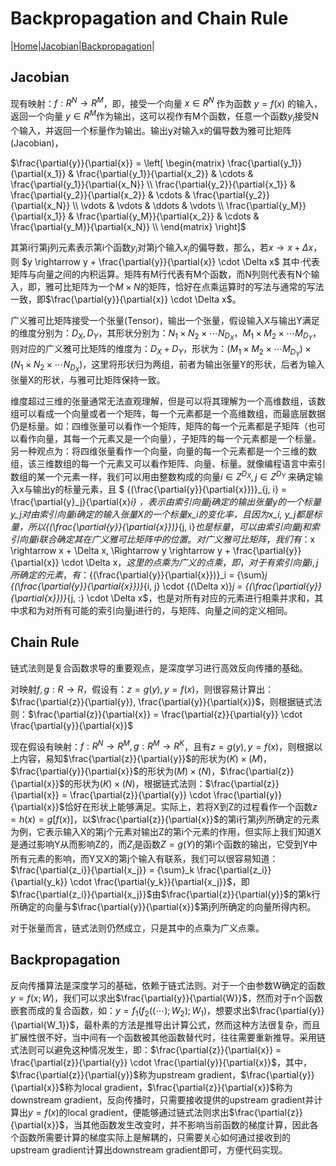 <script type="text/x-mathjax-config">
    MathJax.Hub.Config({
      tex2jax: {
        skipTags: ['script', 'noscript', 'style', 'textarea', 'pre'],
        inlineMath: [['$','$']]
      }
    });
  </script>
  <script src="https://cdn.mathjax.org/mathjax/latest/MathJax.js?config=TeX-AMS-MML_HTMLorMML" type="text/javascript"></script> 

# Backpropagation and Chain Rule

|[Home](https://yiqunchen1999.github.io/DeepLearning)|[Jacobian](#Jacobian)|[Backpropagation](#Backpropagation)|

## Jacobian

现有映射：$f: R^N \rightarrow R^M$，即，接受一个向量 $x \in R^N$ 作为函数 $y = f(x)$ 的输入，返回一个向量 $y \in R^M$作为输出，这可以视作有M个函数，任意一个函数$y_i$接受N个输入，并返回一个标量作为输出。输出y对输入x的偏导数为雅可比矩阵(Jacobian)，

$\frac{\partial{y}}{\partial{x}} = \left[ \begin{matrix} \frac{\partial{y_1}}{\partial{x_1}} & \frac{\partial{y_1}}{\partial{x_2}} & \cdots & \frac{\partial{y_1}}{\partial{x_N}} \\ \frac{\partial{y_2}}{\partial{x_1}} & \frac{\partial{y_2}}{\partial{x_2}} & \cdots & \frac{\partial{y_2}}{\partial{x_N}} \\ \vdots & \vdots & \ddots & \vdots \\ \frac{\partial{y_M}}{\partial{x_1}} & \frac{\partial{y_M}}{\partial{x_2}} & \cdots & \frac{\partial{y_M}}{\partial{x_N}} \\  \end{matrix} \right]$

其第i行第j列元素表示第i个函数$y_i$对第j个输入$x_j$的偏导数，那么，若$x \rightarrow x + \Delta x$，则 $y \rightarrow y + \frac{\partial{y}}{\partial{x}} \cdot \Delta x$ 其中$\cdot$代表矩阵与向量之间的内积运算。矩阵有M行代表有M个函数，而N列则代表有N个输入，即，雅可比矩阵为一个$M \times N$的矩阵，恰好在点乘运算时的写法与通常的写法一致，即$\frac{\partial{y}}{\partial{x}} \cdot \Delta x$。

广义雅可比矩阵接受一个张量(Tensor)，输出一个张量，假设输入X与输出Y满足的维度分别为：$D_X, D_Y$，其形状分别为：$N_1 \times N_2 \times \cdots N_{D_X}， M_1 \times M_2 \times \cdots M_{D_Y}$，则对应的广义雅可比矩阵的维度为：$D_X + D_Y$，形状为：$(M_1 \times M_2 \times \cdots M_{D_Y}) \times (N_1 \times N_2 \times \cdots N_{D_X})$，这里将形状归为两组，前者为输出张量Y的形状，后者为输入张量X的形状，与雅可比矩阵保持一致。

维度超过三维的张量通常无法直观理解，但是可以将其理解为一个高维数组，该数组可以看成一个向量或者一个矩阵，每一个元素都是一个高维数组，而最底层数据仍是标量。如：四维张量可以看作一个矩阵，矩阵的每一个元素都是子矩阵（也可以看作向量，其每一个元素又是一个向量），子矩阵的每一个元素都是一个标量。另一种观点为：将四维张量看作一个向量，向量的每一个元素都是一个三维的数组，该三维数组的每一个元素又可以看作矩阵、向量、标量。就像编程语言中索引数组的某一个元素一样，我们可以用由整数构成的向量$i \in Z^{D_X}, j \in Z^{D_Y}$ 来确定输入x与输出y的标量元素，且 $ {(\frac{\partial{y}}{\partial{x}})}_{j, i} = \frac{\partial{y}_j}{\partial{x}_i} $，表示由索引向量j确定的输出张量y的一个标量$y_j$对由索引向量i确定的输入张量X的一个标量$x_i$的变化率，且因为$x_i, y_j$都是标量，所以${(\frac{\partial{y}}{\partial{x}})}_{j, i}$也是标量，可以由索引向量j和索引向量i联合确定其在广义雅可比矩阵中的位置。对广义雅可比矩阵，我们有：$x \rightarrow x + \Delta x, \Rightarrow y \rightarrow y + \frac{\partial{y}}{\partial{x}} \cdot \Delta x$，这里的点乘为广义的点乘，即，对于有索引向量i, j所确定的元素，有：${(\frac{\partial{y}}{\partial{x}})}_i = {\sum}_j {(\frac{\partial{y}}{\partial{x}})}_{i, j} \cdot {(\Delta x)}_j = {(\frac{\partial{y}}{\partial{x}})}_{j, :} \cdot \Delta x$，也是对所有对应的元素进行相乘并求和，其中求和为对所有可能的索引向量j进行的，与矩阵、向量之间的定义相同。

## Chain Rule

链式法则是复合函数求导的重要观点，是深度学习进行高效反向传播的基础。

对映射$f, g: R \rightarrow R$，假设有：$z = g(y), y = f(x)$，则很容易计算出：$\frac{\partial{z}}{\partial{y}}, \frac{\partial{y}}{\partial{x}}$，则根据链式法则：$\frac{\partial{z}}{\partial{x}} = \frac{\partial{z}}{\partial{y}} \cdot \frac{\partial{y}}{\partial{x}}$

现在假设有映射：$f: R^N \rightarrow R^M, g: R^M \rightarrow R^K$，且有$z = g(y), y = f(x)$，则根据以上内容，易知$\frac{\partial{z}}{\partial{y}}$的形状为$(K) \times (M)$，$\frac{\partial{y}}{\partial{x}}$的形状为$(M) \times (N)$，$\frac{\partial{z}}{\partial{x}}$的形状为$(K) \times (N)$，根据链式法则：$\frac{\partial{z}}{\partial{x}} = \frac{\partial{z}}{\partial{y}} \cdot \frac{\partial{y}}{\partial{x}}$恰好在形状上能够满足。实际上，若将X到Z的过程看作一个函数$z = h(x) = g[f(x)]$，以$\frac{\partial{z}}{\partial{x}}$的第i行第j列所确定的元素为例，它表示输入X的第j个元素对输出Z的第i个元素的作用，但实际上我们知道X是通过影响Y从而影响Z的，而$Z_i$是函数$Z = g(Y)$的第i个函数的输出，它受到Y中所有元素的影响，而Y又X的第j个输入有联系，我们可以很容易知道：$\frac{\partial{z_i}}{\partial{x_j}} = {\sum}_k \frac{\partial{z_i}}{\partial{y_k}} \cdot \frac{\partial{y_k}}{\partial{x_j}}$，即$\frac{\partial{z_i}}{\partial{x_j}}$由$\frac{\partial{z}}{\partial{y}}$的第k行所确定的向量与$\frac{\partial{y}}{\partial{x}}$第j列所确定的向量所得内积。

对于张量而言，链式法则仍然成立，只是其中的点乘为广义点乘。

## Backpropagation

反向传播算法是深度学习的基础，依赖于链式法则。对于一个由参数W确定的函数$y = f(x; W)$，我们可以求出$\frac{\partial{y}}{\partial{W}}$，然而对于n个函数嵌套而成的复合函数，如：$y = f_1(f_2((\cdots); W_2); W_1)$，想要求出$\frac{\partial{y}}{\partial{W_1}}$，最朴素的方法是推导出计算公式，然而这种方法很复杂，而且扩展性很不好，当中间有一个函数被其他函数替代时，往往需要重新推导。采用链式法则可以避免这种情况发生，即：$\frac{\partial{z}}{\partial{x}} = \frac{\partial{z}}{\partial{y}} \cdot \frac{\partial{y}}{\partial{x}}$，其中，$\frac{\partial{z}}{\partial{y}}$称为upstream gradient，$\frac{\partial{y}}{\partial{x}}$称为local gradient，$\frac{\partial{z}}{\partial{x}}$称为downstream gradient，反向传播时，只需要接收提供的upstream gradient并计算出$y = f(x)$的local gradient，便能够通过链式法则求出$\frac{\partial{z}}{\partial{x}}$，当其他函数发生改变时，并不影响当前函数的梯度计算，因此各个函数所需要计算的梯度实际上是解耦的，只需要关心如何通过接收到的upstream gradient计算出downstream gradient即可，方便代码实现。
